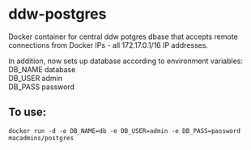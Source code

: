 ddw-postgres
============

Docker container for central ddw potgres dbase that  accepts remote 
connections from Docker IPs - all 172.17.0.1/16 IP addresses.


In addition, now sets up database according to environment variables:  
DB_NAME database  
DB_USER admin  
DB_PASS password  

To use:
-----
`docker run -d -e DB_NAME=db -e DB_USER=admin -e DB_PASS=password macadmins/postgres`
